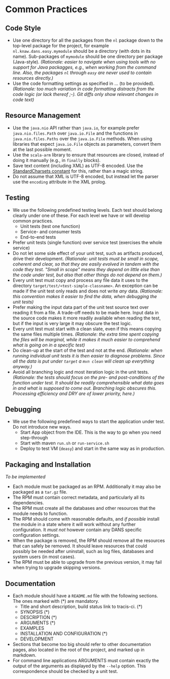 Common Practices
================

Code Style
----------
* Use one directory for all the packages from the `nl` package down to the top-level package
  for the project, for example `nl.knaw.dans.easy.mymodule` should be a directory (with dots
  in its name). Sub-packages of `mymodule` should be one directory per package (Java-style).
  *(Rationale: easier to navigate when using tools with no support for Java packagges, e.g.,
   when working from the command line. Also, the packages `nl` through `easy` are never used
   to contain resources directly.)*
* Use the code formatting settings as specified in ... (to be provided).
  *(Rationale: too much variation in code formatting distracts from the code logic
   (or lack thereof ;-). Git diffs only show relevant changes in code text)*

Resource Management
-------------------
* Use the `java.nio` API rather than `java.io`, for example prefer `java.nio.files.Path`
  over `java.io.File` and the functions in  `java.nio.files.Paths` over the `java.io.File`
  methods. When using libraries that expect `java.io.File` objects as parameters, convert
  them at the last possible moment.
* Use the `scala-arm` library to ensure that resources are closed, instead of doing it
  manually (e.g., in `finally` blocks).
* Save text content (including XML) as UTF-8 encoded. Use the [StandardCharsets constant] for this, rather than
  a magic string.
* Do not assume that XML is UTF-8 encoded, but instead let the parser use the `encoding` attribute
  in the XML prolog.

[StandardCharsets constant]: https://docs.oracle.com/javase/8/docs/api/java/nio/charset/StandardCharsets.html#UTF_8
  
Testing
-------
* We use the following predefined testing levels. Each test should belong clearly
  under one of these. For each level we have or will develop common practices.
    - Unit tests (test one function)
    - Service- and consumer tests
    - End-to-end tests
* Prefer unit tests (single function) over service test (exercises the whole service)
* Do not let some side effect of your unit test, such as artifacts produced, drive their
  development. *(Rationale: unit tests must be small in scope, coherent and clear, so that
  they are easily evolved in tandem with the code they test. "Small in scope" means they
  depend on little else than the code under test, but also that other things do not
  depend on them.)*
* Every unit test must copy and process any file data it uses to the directory `target/test/<test-simple-classname>`.
  An exception can be made if the unit test only reads and does not write *any* data.
  *(Rationale: this convention makes it easier to find the data, when debugging the unit tests)*
* Prefer making the input data part of the unit test source text over reading it from a file. A
  trade-off needs to be made here. Input data in the source code makes it more readily available when
  reading the test, but if the input is very large it may obscure the test logic.
* Every unit test must start with a clean slate, even if this means copying the same files multiple times.
  *(Rationale: the extra time spent copying the files will be marginal, while it makes it much easier to
  comprehend what is going on in a specific test)*
* Do clean-up at the start of the test and not at the end. *(Rationale: when running individual
  unit tests it is then easier to diagnose problems. Since all the data is put under `target` a
  `mvn clean` will clean up everything anyway.)*  
* Avoid all branching logic and most iteration logic in the unit tests. *(Rationale: the tests should
  focus on the pre- and post-conditions of the function under test. It should be readily comprehensible
  what data goes in and what is supposed to come out. Branching logic obscures this. Processing
  efficiency and DRY are of lower priority, here.)*
  
Debugging
---------
* We use the following predefined ways to start the application under test. Do not
  introduce new ways.
    - Start App object from the IDE. This is the way to go when you need step-through 
    - Start with maven `run.sh` or `run-service.sh`
    - Deploy to test VM (`deasy`) and start in the same way as in production.
  
  
Packaging and Installation
--------------------------
*To be implemented*

* Each module must be packaged as an RPM. Additionally it
  may also be packaged as a `tar.gz` file.
* The RPM must contain correct metadata, and particularly all its dependencies.
* The RPM must create all the databases and other resources that the module needs
  to function. 
* The RPM should come with reasonable defaults, and *if possible* install the module
  in a state where it will work without any further configuration. It *must not* however
  contain any DANS specific configuration settings.
* When the package is removed, the RPM should remove all the resources that can safely
  be removed. It should leave resources that could possibly be needed after uninstall,
  such as log files, databases and system users (in most cases).
* The RPM must be able to upgrade from the previous version, it may fail when trying to 
  upgrade skipping versions.
  
Documentation
-------------
* Each module should have a `README.md` file with the following sections. The ones
  marked with (*) are mandatory.
    - Title and short description, build status link to tracis-ci. (*)
    - SYNOPSIS (*)
    - DESCRIPTION (*)
    - ARGUMENTS (*)
    - EXAMPLES
    - INSTALLATION AND CONFIGURATION (*)
    - DEVELOPMENT
* Sections that become too big should refer to other documentation pages, also located
  in the root of the project, and marked up in markdown.
* For command line applications ARGUMENTS must contain exactly the output of the 
  arguments as displayed by the `--help` option. This correspondence should be checked
  by a unit test.

  

  



